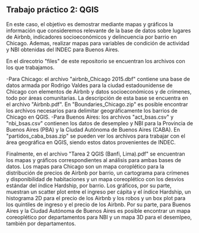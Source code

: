 ## Trabajo práctico 2: QGIS

En este caso, el objetivo es demostrar mediante mapas y gráficos la información que consideremos relevante de la base de datos sobre lugares de Airbnb, indicadores socioeconómicos y delincuencia por barrio en Chicago. Ademas, realizar mapas para variables de condición de actividad y NBI obtenidas del INDEC para Buenos Aires.

En el direcotrio "files" de este repositorio se encuentran los archivos con los que trabajamos. 

-Para Chicago: el archivo "airbnb_Chicago 2015.dbf" contiene una base de datos armada por Rodrigo Valdes para la ciudad estadounidense de Chicago con elementos de Airbnb y datos socioeconómicos y de crímenes, todo por áreas comunitarias. La descripción de esta base se encuentra en el archivo "Airbnb.pdf". En "Boundaries_Chicago.zip" es posible encontrar los archivos necesarios para delimitar geográficamente los barrios de Chicago en QGIS. 
-Para Buenos Aires: los archivos "act_bsas.csv" y "nbi_bsas.csv" contienen los datos de desempleo y NBI para la Provincia de Buenos Aires (PBA) y la Ciudad Autónoma de Buenos Aires (CABA). En "partidos_caba_bsas.zip" se pueden ver los archivos para trabajar con el área geográfica en QGIS, siendo estos datos provenientes de INDEC.

Finalmente, en el archivo "Tarea 2 QGIS (Banfi, Lima).pdf" se encuentran los mapas y gráficos correspondientes al análisis para ambas bases de datos. Los mapas para Chicago son un mapa coroplético para la distribución de precios de Airbnb por barrio, un cartograma para crímenes y disponibilidad de habitaciones y un mapa coreoplético con los desvíos estándar del índice Hardship, por barrio. Los gráficos, por su parte, muestran un scatter plot entre el ingreso per cápita y el índice Hardship, un histograma 2D para el precio de los Airbnb y los robos y un box plot para los quintiles de ingreso y el precio de los Airbnb. Por su parte, para Buenos Aires y la Ciudad Autónoma de Buenos Aires es posible encontrar un mapa coreoplético por departamentos para NBI y un mapa 3D para el desemlpeo, también por departamentos.
